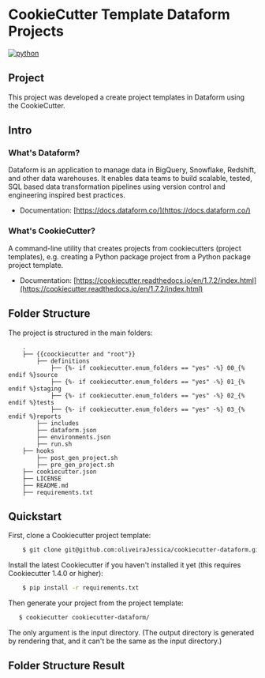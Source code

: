 # CookieCutter Template Dataform Projects

[![python](https://img.shields.io/pypi/pyversions/cookiecutter.svg)](https://pypi.org/project/cookiecutter/)

## Project

This project was developed a create project templates in Dataform using the CookieCutter.

## Intro

### What's Dataform?

Dataform is an application to manage data in BigQuery, Snowflake, Redshift, and other data warehouses. It enables data teams to build scalable, tested, SQL based data transformation pipelines using version control and engineering inspired best practices.

* Documentation: [https://docs.dataform.co/](https://docs.dataform.co/)

### What's CookieCutter?

A command-line utility that creates projects from cookiecutters (project templates), e.g. creating a Python package project from a Python package project template.

* Documentation: [https://cookiecutter.readthedocs.io/en/1.7.2/index.html](https://cookiecutter.readthedocs.io/en/1.7.2/index.html)

## Folder Structure

The project is structured in the main folders:

```shell
    .
    ├── {{coockiecutter and "root"}}                                                                        
        ├── definitions
            ├── {%- if cookiecutter.enum_folders == "yes" -%} 00_{% endif %}source                           
            ├── {%- if cookiecutter.enum_folders == "yes" -%} 01_{% endif %}staging              
            ├── {%- if cookiecutter.enum_folders == "yes" -%} 02_{% endif %}tests
            ├── {%- if cookiecutter.enum_folders == "yes" -%} 03_{% endif %}reports    
        ├── includes      
        ├── dataform.json
        ├── environments.json
        ├── run.sh        
    ├── hooks 
        ├── post_gen_project.sh       
        ├── pre_gen_project.sh                                 
    ├── cookiecutter.json   
    ├── LICENSE                  
    ├── README.md                   
    ├── requirements.txt                  
```

## Quickstart

First, clone a Cookiecutter project template:

```bash
    $ git clone git@github.com:oliveiraJessica/cookiecutter-dataform.git
```

Install the latest Cookiecutter if you haven't installed it yet (this requires Cookiecutter 1.4.0 or higher):

```bash
    $ pip install -r requirements.txt
```

Then generate your project from the project template:

```bash
   $ cookiecutter cookiecutter-dataform/
```

The only argument is the input directory. (The output directory is generated by rendering that, and it can't be the same as the input directory.)

## Folder Structure Result

